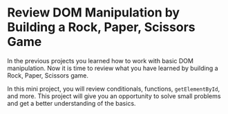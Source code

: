 # Review DOM Manipulation by Building a Rock, Paper, Scissors Game

In the previous projects you learned how to work with basic DOM manipulation. Now it is time to review what you have learned by building a Rock, Paper, Scissors game.

In this mini project, you will review conditionals, functions, `getElementById`, and more. This project will give you an opportunity to solve small problems and get a better understanding of the basics.
